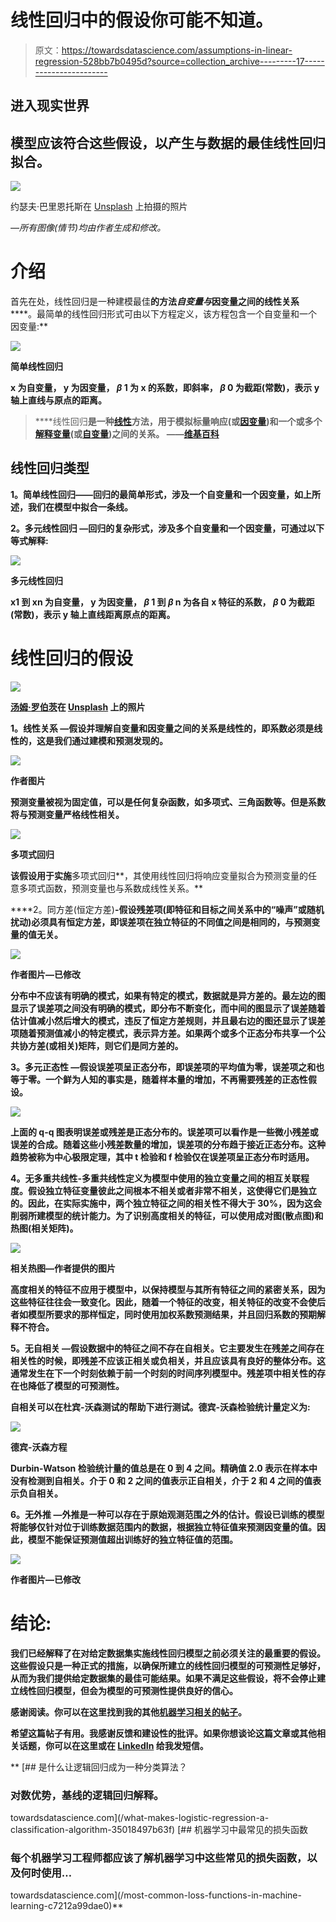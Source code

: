 # 线性回归中的假设你可能不知道。

> 原文：<https://towardsdatascience.com/assumptions-in-linear-regression-528bb7b0495d?source=collection_archive---------17----------------------->

## 进入现实世界

## 模型应该符合这些假设，以产生与数据的最佳线性回归拟合。

![](img/0dd2e5630af563ec22d0b9f3c6aa5a2f.png)

约瑟夫·巴里恩托斯在 [Unsplash](https://unsplash.com?utm_source=medium&utm_medium=referral) 上拍摄的照片

*—所有图像(情节)均由作者生成和修改。*

# 介绍

首先在处，线性回归是一种建模最佳**的方法*自变量与*因变量之间的线性关系******。最简单的线性回归形式可由以下方程定义，该方程包含一个自变量和一个因变量:**

**![](img/c03108d426937aa72d5e2c1c95064c5e.png)**

**简单线性回归**

****x** 为自变量，
**y** 为因变量，
***β* 1** 为 x 的系数，即斜率，
***β* 0** 为截距(常数)，表示 y 轴上直线与原点的距离。**

> ****线性回归**是一种[线性](https://en.wikipedia.org/wiki/Linearity)方法，用于模拟标量响应(或[因变量](https://en.wikipedia.org/wiki/Dependent_variable))和一个或多个[解释变量](https://en.wikipedia.org/wiki/Explanatory_variable)(或[自变量](https://en.wikipedia.org/wiki/Independent_variable))之间的关系。
> ——[维基百科](https://en.wikipedia.org/wiki/Linear_regression)**

## **线性回归类型**

****1。简单线性回归**——回归的最简单形式，涉及一个自变量和一个因变量，如上所述，我们在模型中拟合一条线。**

****2。多元线性回归** —回归的复杂形式，涉及多个自变量和一个因变量，可通过以下等式解释:**

**![](img/fdb50c230e5b4fa07cb44f2cb53af362.png)**

**多元线性回归**

****x1** 到 **xn** 为自变量，
**y** 为因变量，
***β* 1** 到 ***β* n** 为各自 x 特征的系数，
***β* 0** 为截距(常数)，表示 y 轴上直线距离原点的距离。**

# **线性回归的假设**

**![](img/76114e72c364bfb9ac27160361e4bd9f.png)**

**[汤姆·罗伯茨](https://unsplash.com/@tomrdesigns?utm_source=medium&utm_medium=referral)在 [Unsplash](https://unsplash.com?utm_source=medium&utm_medium=referral) 上的照片**

****1。线性关系** —假设并理解自变量和因变量之间的关系是线性的，即系数必须是线性的，这是我们通过建模和预测发现的。**

**![](img/73621ce3c123a5974a17b506e4761386.png)**

**作者图片**

**预测变量被视为固定值，可以是任何复杂函数，如多项式、三角函数等。但是系数将与预测变量严格线性相关。**

**![](img/c37513ea39ac7993d40d253188aafab7.png)**

**多项式回归**

**该假设用于实施**多项式回归**，其使用线性回归将响应变量拟合为预测变量的任意多项式函数，预测变量也与系数成线性关系。**

****2。同方差(恒定方差)**-假设残差项(即特征和目标之间关系中的“噪声”或随机扰动)必须具有恒定方差，即误差项在独立特征的不同值之间是相同的，与预测变量的值无关。**

**![](img/bd94cd2927e2fc4bfdb35282dd7da4be.png)**

**作者图片—已修改**

**分布中不应该有明确的模式，如果有特定的模式，数据就是异方差的。最左边的图显示了误差项之间没有明确的模式，即分布不断变化，而中间的图显示了误差随着估计值减小然后增大的模式，违反了恒定方差规则，并且最右边的图还显示了误差项随着预测值减小的特定模式，表示异方差。如果两个或多个正态分布共享一个公共协方差(或相关)矩阵，则它们是同方差的。**

****3。多元正态性** —假设误差项呈正态分布，即误差项的平均值为零，误差项之和也等于零。一个鲜为人知的事实是，随着样本量的增加，不再需要残差的正态性假设。**

**![](img/20057a47df773bc13fcdfe3a5f80d694.png)**

**上面的 q-q 图表明误差或残差是正态分布的。误差项可以看作是一些微小残差或误差的合成。随着这些小残差数量的增加，误差项的分布趋于接近正态分布。这种趋势被称为中心极限定理，其中 t 检验和 f 检验仅在误差项呈正态分布时适用。**

****4。无多重共线性**-多重共线性定义为模型中使用的独立变量之间的相互关联程度。假设独立特征变量彼此之间根本不相关或者非常不相关，这使得它们是独立的。因此，在实际实施中，两个独立特征之间的相关性不得大于 30%，因为这会削弱所建模型的统计能力。为了识别高度相关的特征，可以使用成对图(散点图)和热图(相关矩阵)。**

**![](img/910552dda0022e4c904b49d0fd55b4e5.png)**

**相关热图—作者提供的图片**

**高度相关的特征不应用于模型中，以保持模型与其所有特征之间的紧密关系，因为这些特征往往会一致变化。因此，随着一个特征的改变，相关特征的改变不会使后者如模型所要求的那样恒定，同时使用加权系数预测结果，并且回归系数的预期解释不符合。**

****5。无自相关** —假设数据中的特征之间不存在自相关。它主要发生在残差之间存在相关性的时候，即残差不应该正相关或负相关，并且应该具有良好的整体分布。这通常发生在下一个时刻依赖于前一个时刻的时间序列模型中。残差项中相关性的存在也降低了模型的可预测性。**

**自相关可以在杜宾-沃森测试的帮助下进行测试。德宾-沃森检验统计量定义为:**

**![](img/2947ee3fa4a90bc57a8f020c907fc401.png)**

**德宾-沃森方程**

**Durbin-Watson 检验统计量的值总是在 0 到 4 之间。精确值 2.0 表示在样本中没有检测到自相关。介于 0 和 2 之间的值表示正自相关，介于 2 和 4 之间的值表示负自相关。**

****6。无外推** —外推是一种可以存在于原始观测范围之外的估计。假设已训练的模型将能够仅针对位于训练数据范围内的数据，根据独立特征值来预测因变量的值。因此，模型不能保证预测值超出训练好的独立特征值的范围。**

**![](img/492a77e5f421001ef4fb81e953bd16c2.png)**

**作者图片—已修改**

# **结论:**

**我们已经解释了在对给定数据集实施线性回归模型之前必须关注的最重要的假设。这些假设只是一种正式的措施，以确保所建立的线性回归模型的可预测性足够好，从而为我们提供给定数据集的最佳可能结果。如果不满足这些假设，将不会停止建立线性回归模型，但会为模型的可预测性提供良好的信心。**

**感谢阅读。你可以在这里找到我的其他[机器学习相关的帖子](https://towardsdatascience.com/@imsparsh)。**

**希望这篇帖子有用。我感谢反馈和建设性的批评。如果你想谈论这篇文章或其他相关话题，你可以在这里或在 [LinkedIn](https://www.linkedin.com/in/imsparsh/) 给我发短信。**

**[](/what-makes-logistic-regression-a-classification-algorithm-35018497b63f) [## 是什么让逻辑回归成为一种分类算法？

### 对数优势，基线的逻辑回归解释。

towardsdatascience.com](/what-makes-logistic-regression-a-classification-algorithm-35018497b63f) [](/most-common-loss-functions-in-machine-learning-c7212a99dae0) [## 机器学习中最常见的损失函数

### 每个机器学习工程师都应该了解机器学习中这些常见的损失函数，以及何时使用…

towardsdatascience.com](/most-common-loss-functions-in-machine-learning-c7212a99dae0)**